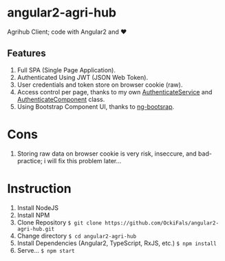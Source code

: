 # angular2-agri-hub
Agrihub Client; code with Angular2 and ❤

## Features
1. Full SPA (Single Page Application).
2. Authenticated Using JWT (JSON Web Token).
3. User credentials and token store on browser cookie (raw).
4. Access control per page, thanks to my own [AuthenticateService](https://github.com/OckiFals/angular2-agri-hub/blob/dev/dev/core/authenticate/authenticate.service.ts) and [AuthenticateComponent](https://github.com/OckiFals/angular2-agri-hub/blob/dev/dev/core/authenticate/authenticate.component.ts) class.
5. Using Bootstrap Component UI, thanks to [ng-bootsrap](https://ng-bootstrap.github.io/#/home).

# Cons
1. Storing raw data on browser cookie is very risk, inseccure, and bad-practice; i will fix this problem later...

# Instruction
1. Install NodeJS
2. Install NPM
3. Clone Repository
`$ git clone https://github.com/OckiFals/angular2-agri-hub.git`
4. Change directory
`$ cd angular2-agri-hub`
5. Install Dependencies (Angular2, TypeScript, RxJS, etc.)
`$ npm install`
6. Serve...
`$ npm start`
